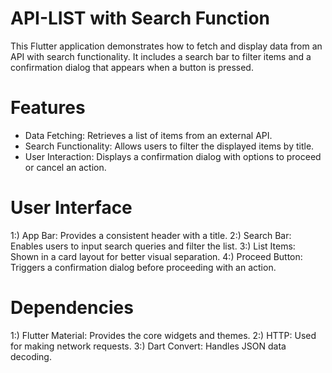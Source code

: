 # API-LIST with Search Function

This Flutter application demonstrates how to fetch and display data from an API with search functionality. It includes a search bar to filter items and a confirmation dialog that appears when a button is pressed.

# Features
* Data Fetching: Retrieves a list of items from an external API.
* Search Functionality: Allows users to filter the displayed items by title.
* User Interaction: Displays a confirmation dialog with options to proceed or cancel an action.

# User Interface
1:) App Bar: Provides a consistent header with a title.
2:) Search Bar: Enables users to input search queries and filter the list.
3:) List Items: Shown in a card layout for better visual separation.
4:) Proceed Button: Triggers a confirmation dialog before proceeding with an action.

# Dependencies
1:) Flutter Material: Provides the core widgets and themes.
2:) HTTP: Used for making network requests.
3:) Dart Convert: Handles JSON data decoding.
